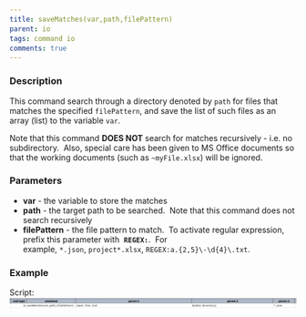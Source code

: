 ```yaml
---
title: saveMatches(var,path,filePattern)
parent: io
tags: command io
comments: true
---
```



### Description
This command search through a directory denoted by `path` for files that matches the specified `filePattern`, and 
save the list of such files as an array (list) to the variable `var`. 

Note that this command **DOES NOT** search for matches recursively - i.e. no subdirectory.  Also, special care has 
been given to MS Office documents so that the working documents (such as `~myFile.xlsx`) will be ignored.


### Parameters
- **var** \- the variable to store the matches
- **path** \- the target path to be searched.  Note that this command does not search recursively
- **filePattern** \- the file pattern to match.  To activate regular expression, prefix this parameter with 
  **`REGEX:`**.  For example, `*.json`, `project*.xlsx`, `REGEX:a.{2,5}\-\d{4}\.txt`. 


### Example
Script:<br/>
![script](image/saveMatches_01.png)

